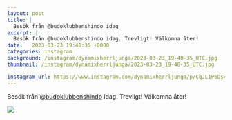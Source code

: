 ```yaml
---
layout: post
title: |
  Besök från @budoklubbenshindo idag
excerpt: |
  Besök från @budoklubbenshindo idag. Trevligt! Välkomna åter!
date:   2023-03-23 19:40:35 +0000
categories: instagram
background: /instagram/dynamixherrljunga/2023-03-23_19-40-35_UTC.jpg
thumbnail: /instagram/dynamixherrljunga/2023-03-23_19-40-35_UTC.jpg

instagram_url: https://www.instagram.com/dynamixherrljunga/p/CqJL1P6Dscf
---
```

Besök från [@budoklubbenshindo](https://www.instagram.com/budoklubbenshindo/) idag. Trevligt! Välkomna åter!



<img src='/www-dynamix-herrljunga/instagram/dynamixherrljunga/2023-03-23_19-40-35_UTC.jpg' class='img-fluid' />
